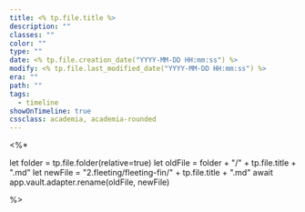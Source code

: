 ```yaml
---
title: <% tp.file.title %>
description: ""
classes: ""
color: ""
type: ""
date: <% tp.file.creation_date("YYYY-MM-DD HH:mm:ss") %>
modify: <% tp.file.last_modified_date("YYYY-MM-DD HH:mm:ss") %>
era: ""
path: ""
tags:
  - timeline
showOnTimeline: true
cssclass: academia, academia-rounded
---
```



<%*

let folder = tp.file.folder(relative=true)
let oldFile = folder + "/" + tp.file.title + ".md"
let newFile = "2.fleeting/fleeting-fin/" + tp.file.title + ".md"
await app.vault.adapter.rename(oldFile, newFile)

%>